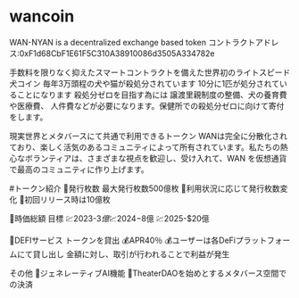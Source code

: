 # wancoin
WAN-NYAN is a decentralized exchange based token
コントラクトアドレス:0xF1d68CbF1E61F5C310A38910086d3505A334782e

手数料を限りなく抑えたスマートコントラクトを備えた世界初のライトスピード犬コイン
毎年3万頭程の犬や猫が殺処分されています 10分に1匹が処分されていることになります 殺処分ゼロを目指す為には 譲渡里親制度の整備、犬の養育費や医療費、 人件費などが必要になります。保健所での殺処分ゼロに向けて寄付をします。

現実世界とメタバースにて共通で利用できるトークン
WANは完全に分散化されており、楽しく活気のあるコミュニティによって所有されています。私たちの熱心なボランティアは、さまざまな視点を歓迎し、受け入れて、WAN を仮想通貨で最高のコミュニティに作り上げます。

#トークン紹介
🐶発行枚数
最大発行枚数500億枚
📌利用状況に応じて発行枚数変化
📌初回リリース時は10億枚

🐶時価総額 目標
💹2023-$3億
💹2024-$8億
💹2025-$20億

🐶DEFIサービス
トークンを貸出
💰APR40％
💰ユーザーは各DeFiプラットフォームにて貸し出し 金額に対し、取引が行われることで利益が発生

その他
📢ジェネレーティブAI機能
📢TheaterDAOを始めとするメタバース空間での決済
